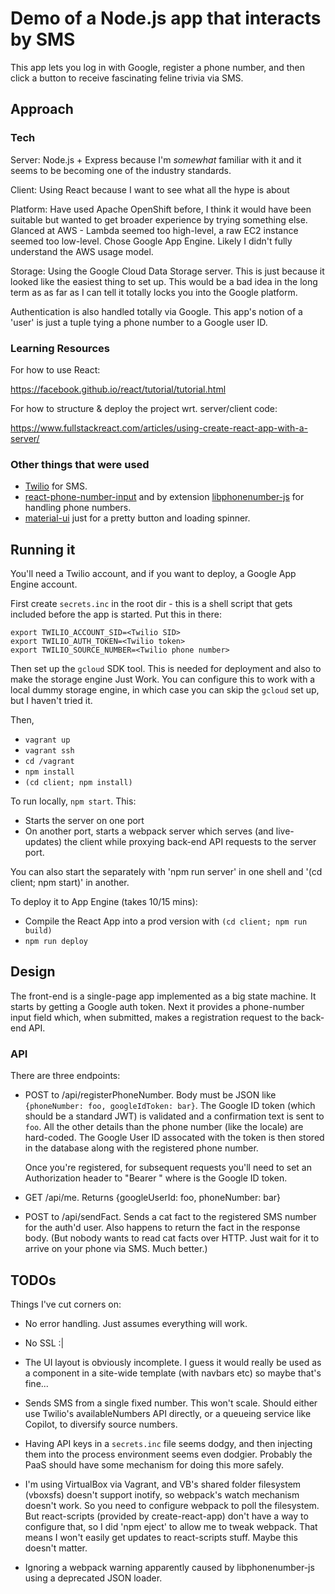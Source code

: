 # Demo of a Node.js app that interacts by SMS

This app lets you log in with Google, register a phone number, and then click a
button to receive fascinating feline trivia via SMS.

## Approach

### Tech

Server: Node.js + Express because I'm _somewhat_ familiar with it and it seems
to be becoming one of the industry standards.

Client: Using React because I want to see what all the hype is about

Platform: Have used Apache OpenShift before, I think it would have been suitable
but wanted to get broader experience by trying something else. Glanced at AWS -
Lambda seemed too high-level, a raw EC2 instance seemed too low-level. Chose
Google App Engine. Likely I didn't fully understand the AWS usage model.

Storage: Using the Google Cloud Data Storage server. This is just because it
looked like the easiest thing to set up. This would be a bad idea in the long
term as as far as I can tell it totally locks you into the Google platform.

Authentication is also handled totally via Google. This app's notion of a 'user'
is just a tuple tying a phone number to a Google user ID.

### Learning Resources

For how to use React:

https://facebook.github.io/react/tutorial/tutorial.html

For how to structure & deploy the project wrt. server/client code:

https://www.fullstackreact.com/articles/using-create-react-app-with-a-server/

### Other things that were used

- [Twilio](https://www.twilio.com/) for SMS.
- [react-phone-number-input](https://github.com/catamphetamine/react-phone-number-input)
  and by extension
  [libphonenumber-js](https://github.com/catamphetamine/libphonenumber-js) for
  handling phone numbers.
- [material-ui](http://www.material-ui.com) just for a pretty button and loading
  spinner.

## Running it

You'll need a Twilio account, and if you want to deploy, a Google App Engine
account.

First create `secrets.inc` in the root dir - this is a shell script that gets
included before the app is started. Put this in there:

    export TWILIO_ACCOUNT_SID=<Twilio SID>
    export TWILIO_AUTH_TOKEN=<Twilio token>
    export TWILIO_SOURCE_NUMBER=<Twilio phone number>

Then set up the `gcloud` SDK tool. This is needed for deployment and also to
make the storage engine Just Work. You can configure this to work with a local
dummy storage engine, in which case you can skip the `gcloud` set up, but I
haven't tried it.

Then,

- `vagrant up`
- `vagrant ssh`
- `cd /vagrant`
- `npm install`
- `(cd client; npm install)`

To run locally, `npm start`. This:

- Starts the server on one port
- On another port, starts a webpack server which serves (and live-updates) the
  client while proxying back-end API requests to the server port.

You can also start the separately with 'npm run server' in one shell and '(cd
client; npm start)' in another.

To deploy it to App Engine (takes 10/15 mins):

- Compile the React App into a prod version with `(cd client; npm run build)`
- `npm run deploy`

## Design

The front-end is a single-page app implemented as a big state machine. It starts
by getting a Google auth token. Next it provides a phone-number input field
which, when submitted, makes a registration request to the back-end API.

### API

There are three endpoints:

- POST to /api/registerPhoneNumber. Body must be JSON like `{phoneNumber: foo,
  googleIdToken: bar}`. The Google ID token (which should be a standard JWT) is
  validated and a confirmation text is sent to `foo`. All the other details than
  the phone number (like the locale) are hard-coded. The Google User ID
  assocated with the token is then stored in the database along with the
  registered phone number.

  Once you're registered, for subsequent requests you'll need to set an
  Authorization header to "Bearer <token>" where <token> is the Google ID token.

- GET /api/me. Returns {googleUserId: foo, phoneNumber: bar}

- POST to /api/sendFact. Sends a cat fact to the registered SMS number for the
  auth'd user. Also happens to return the fact in the response body. (But nobody
  wants to read cat facts over HTTP. Just wait for it to arrive on your
  phone via SMS. Much better.)

## TODOs

Things I've cut corners on:

- No error handling. Just assumes everything will work.

- No SSL :|

- The UI layout is obviously incomplete. I guess it would really be used as a
  component in a site-wide template (with navbars etc) so maybe that's fine...

- Sends SMS from a single fixed number. This won't scale. Should either use
  Twilio's availableNumbers API directly, or a queueing service like Copilot, to
  diversify source numbers.

- Having API keys in a `secrets.inc` file seems dodgy, and then injecting them
  into the process environment seems even dodgier. Probably the PaaS should have
  some mechanism for doing this more safely.

- I'm using VirtualBox via Vagrant, and VB's shared folder filesystem (vboxsfs)
  doesn't support inotify, so webpack's watch mechanism doesn't work. So you
  need to configure webpack to poll the filesystem. But react-scripts (provided
  by create-react-app) don't have a way to configure that, so I did 'npm eject'
  to allow me to tweak webpack. That means I won't easily get updates to
  react-scripts stuff. Maybe this doesn't matter.

- Ignoring a webpack warning apparently caused by libphonenumber-js using a
  deprecated JSON loader.
